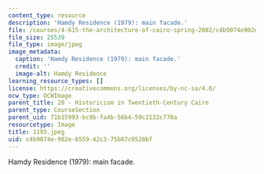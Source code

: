 ```yaml
---
content_type: resource
description: 'Hamdy Residence (1979): main facade.'
file: /courses/4-615-the-architecture-of-cairo-spring-2002/c4b9074e902e655942c375b87c9528bf_1193.jpeg
file_size: 25539
file_type: image/jpeg
image_metadata:
  caption: 'Hamdy Residence (1979): main facade.'
  credit: ''
  image-alt: Hamdy Residence
learning_resource_types: []
license: https://creativecommons.org/licenses/by-nc-sa/4.0/
ocw_type: OCWImage
parent_title: 20 - Historicism in Twentieth-Century Cairo
parent_type: CourseSection
parent_uid: 71b15993-bc9b-fa4b-56b4-59c2132c770a
resourcetype: Image
title: 1193.jpeg
uid: c4b9074e-902e-6559-42c3-75b87c9528bf
---
```

Hamdy Residence (1979): main facade.